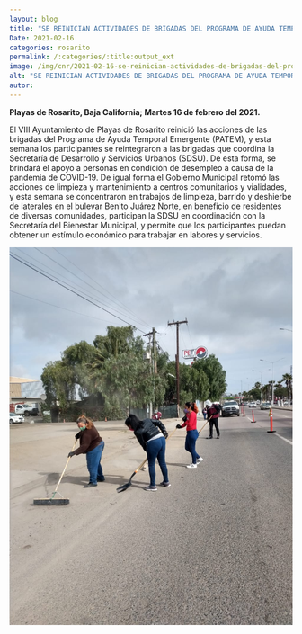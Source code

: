 ```yaml
---
layout: blog
title: "SE REINICIAN ACTIVIDADES DE BRIGADAS DEL PROGRAMA DE AYUDA TEMPORAL EMERGENTE"
Date: 2021-02-16
categories: rosarito
permalink: /:categories/:title:output_ext
image: /img/cnr/2021-02-16-se-reinician-actividades-de-brigadas-del-programa-de-ayuda.jpg
alt: "SE REINICIAN ACTIVIDADES DE BRIGADAS DEL PROGRAMA DE AYUDA TEMPORAL EMERGENTE"
autor:
---
```


**Playas de Rosarito, Baja California; Martes 16 de febrero del 2021.** 

El VIII Ayuntamiento de Playas de Rosarito reinició las acciones de las brigadas del Programa de Ayuda Temporal Emergente (PATEM), y esta semana los participantes se reintegraron a las brigadas que coordina la Secretaría de Desarrollo y Servicios Urbanos (SDSU).
De esta forma, se brindará el apoyo a personas en condición de desempleo a causa de la pandemia de COVID-19. De igual forma el Gobierno Municipal retomó las acciones de limpieza y mantenimiento a centros comunitarios y vialidades, y esta semana se concentraron en trabajos de limpieza, barrido y deshierbe de laterales en el bulevar Benito Juárez Norte, en beneficio de residentes de diversas comunidades, participan la SDSU en coordinación con la Secretaría del Bienestar Municipal, y permite que los participantes puedan obtener un estímulo económico para trabajar en labores y servicios.


<div id="carouselExampleSlidesOnly" class="carousel slide" data-ride="carousel">
  <div class="carousel-inner">
    <div class="carousel-item active">
       <img class="d-block w-100" src="/img/cnr/2021-02-16-se-reinician-actividades-de-brigadas-del-programa-de-ayuda.jpg" loading="lazy"  alt="SE REINICIAN ACTIVIDADES DE BRIGADAS DEL PROGRAMA DE AYUDA TEMPORAL EMERGENTE">
    </div>
  </div>
</div>